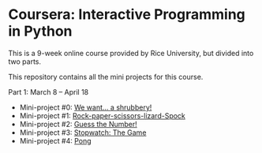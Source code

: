 # Coursera: Interactive Programming in Python

This is a 9-week online course provided by Rice University, but divided into two parts.

This repository contains all the mini projects for this course.


Part 1: March 8 – April 18

- Mini-project #0: [We want... a shrubbery!](http://www.codeskulptor.org/#user41_dyR2LYwRQT_0.py)
- Mini-project #1: [Rock-paper-scissors-lizard-Spock](http://www.codeskulptor.org/#user41_QSglQUOl6N_2.py)
- Mini-project #2: [Guess the Number!](http://www.codeskulptor.org/#user41_q4fB5h40uh_5.py)
- Mini-project #3: [Stopwatch: The Game](http://www.codeskulptor.org/#user41_iBkbYs3eYF_0.py)
- Mini-project #4: [Pong](http://www.codeskulptor.org/#user41_BoaqaBlSAL_2.py)



